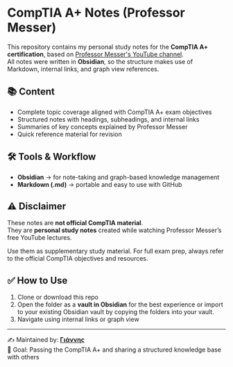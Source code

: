 # CompTIA A+ Notes (Professor Messer)

This repository contains my personal study notes for the **CompTIA A+ certification**, based on [Professor Messer's YouTube channel](https://www.professormesser.com/).  
All notes were written in **Obsidian**, so the structure makes use of Markdown, internal links, and graph view references.

## 📚 Content

- Complete topic coverage aligned with CompTIA A+ exam objectives
- Structured notes with headings, subheadings, and internal links
- Summaries of key concepts explained by Professor Messer
- Quick reference material for revision

## 🛠 Tools & Workflow

- **Obsidian** → for note-taking and graph-based knowledge management  
- **Markdown (.md)** → portable and easy to use with GitHub  

## ⚠️ Disclaimer

These notes are **not official CompTIA material**.  
They are **personal study notes** created while watching Professor Messer’s free YouTube lectures.  

Use them as supplementary study material. For full exam prep, always refer to the official CompTIA objectives and resources.

## ✅ How to Use

1. Clone or download this repo
2. Open the folder as a **vault in Obsidian** for the best experience or import to your existing Obsidian vault by copying the folders into your vault. 
3. Navigate using internal links or graph view  

---

✍️ Maintained by: **[Γιάννης](https://github.com/glarobats)**  
🎯 Goal: Passing the CompTIA A+ and sharing a structured knowledge base with others
